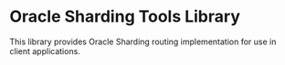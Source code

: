 # Oracle Sharding Tools Library

This library provides Oracle Sharding routing implementation for use in client applications.
